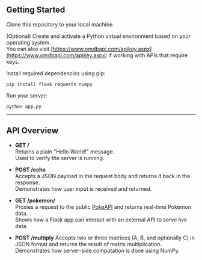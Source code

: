 ## Getting Started

Clone this repository to your local machine.

(Optional) Create and activate a Python virtual environment based on your operating system.  
You can also visit [https://www.omdbapi.com/apikey.aspx](https://www.omdbapi.com/apikey.aspx) if working with APIs that require keys.

Install required dependencies using pip:

```
pip install flask requests numpy
```

Run your server:

```
python app.py
```

---

## API Overview

- **GET /**  
  Returns a plain "Hello World!" message.  
  Used to verify the server is running.

- **POST /echo**  
  Accepts a JSON payload in the request body and returns it back in the response.  
  Demonstrates how user input is received and returned.

- **GET /pokemon/<name>**  
  Proxies a request to the public [PokeAPI](https://pokeapi.co/) and returns real-time Pokémon data.  
  Shows how a Flask app can interact with an external API to serve live data.

- **POST /multiply**
Accepts two or three matrices (A, B, and optionally C) in JSON format and returns the result of matrix multiplication.
Demonstrates how server-side computation is done using NumPy.





